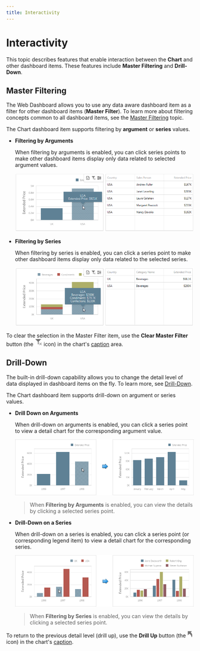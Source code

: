 ```yaml
---
title: Interactivity
---
```

# Interactivity
This topic describes features that enable interaction between the **Chart** and other dashboard items. These features include **Master Filtering** and **Drill-Down**.

## Master Filtering
The Web Dashboard allows you to use any data aware dashboard item as a filter for other dashboard items (**Master Filter**). To learn more about filtering concepts common to all dashboard items, see the [Master Filtering](../../../../../dashboard-for-web/articles/web-dashboard-viewer-mode/data-presentation/master-filtering.md) topic.

The Chart dashboard item supports filtering by **argument** or **series** values.
* **Filtering by Arguments**
	
	When filtering by arguments is enabled, you can click series points to make other dashboard items display only data related to selected argument values.
	
	![Chart_FilterByArguments_Web](../../../../images/Img22475.png)
* **Filtering by Series**
	
	When filtering by series is enabled, you can click a series point to make other dashboard items display only data related to the selected series.
	
	![Chart_FilterBySeries_Web](../../../../images/Img22476.png)

To clear the selection in the Master Filter item, use the **Clear Master Filter** button (the ![WebViewer_ClearMasterFilterIcon](../../../../images/Img22461.png) icon) in the chart's [caption](../../../../../dashboard-for-web/articles/web-dashboard-viewer-mode/data-presentation/dashboard-layout.md) area.

## Drill-Down
The built-in drill-down capability allows you to change the detail level of data displayed in dashboard items on the fly. To learn more, see [Drill-Down](../../../../../dashboard-for-web/articles/web-dashboard-viewer-mode/data-presentation/drill-down.md).

The Chart dashboard item supports drill-down on argument or series values.
* **Drill Down on Arguments**
	
	When drill-down on arguments is enabled, you can click a series point to view a detail chart for the corresponding argument value.
	
	![Chart_DrillDownOnArguments_Web](../../../../images/Img22477.png)
	
	> When **Filtering by Arguments** is enabled, you can view the details by clicking a selected series point.
* **Drill-Down on a Series**
	
	When drill-down on a series is enabled, you can click a series point (or corresponding legend item) to view a detail chart for the corresponding series.
	
	![Chart_DrillDownOnSeries_Web](../../../../images/Img22478.png)
	
	> When **Filtering by Series** is enabled, you can view the details by clicking a selected series point.

To return to the previous detail level (drill up), use the **Drill Up** button (the ![WebViewer_DrillUpIcon](../../../../images/Img22464.png) icon) in the chart's [caption](../../../../../dashboard-for-web/articles/web-dashboard-viewer-mode/data-presentation/dashboard-layout.md).